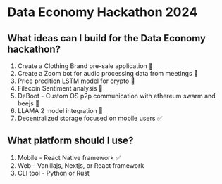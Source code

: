 # Data Economy Hackathon 2024

## What ideas can I build for the Data Economy hackathon?

1. Create a Clothing Brand pre-sale application 🚫
1. Create a Zoom bot for audio processing data from meetings 🚫
1. Price predition LSTM model for crypto 🚫
1. Filecoin Sentiment analysis 🚫
1. DeBoot - Custom OS p2p communication with ethereum swarm and beejs 🚫
1. LLAMA 2 model integration 🚫
1. Decentralized storage focused on mobile users ✅

## What platform should I use?

1. Mobile - React Native framework ✅
1. Web - Vanillajs, Nextjs, or React framework
1. CLI tool - Python or Rust

